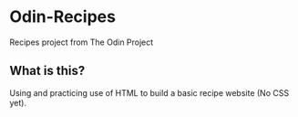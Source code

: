 # Odin-Recipes
Recipes project from The Odin Project

## What is this?
Using and practicing use of HTML to build a basic recipe website (No CSS yet).
